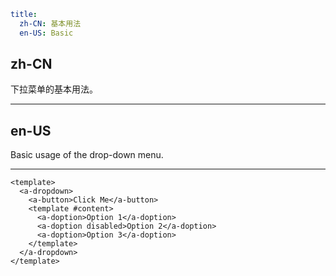 ```yaml
title:
  zh-CN: 基本用法
  en-US: Basic
```

## zh-CN

下拉菜单的基本用法。

---

## en-US

Basic usage of the drop-down menu.

---

```vue
<template>
  <a-dropdown>
    <a-button>Click Me</a-button>
    <template #content>
      <a-doption>Option 1</a-doption>
      <a-doption disabled>Option 2</a-doption>
      <a-doption>Option 3</a-doption>
    </template>
  </a-dropdown>
</template>
```
